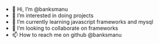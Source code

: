 - 👋 Hi, I’m @banksmanu
- 👀 I’m interested in doing projects
- 🌱 I’m currently learning javascript frameworks and mysql
- 💞️ I’m looking to collaborate on frameworks
- 📫 How to reach me on github   @banksmanu

<!---
banksmanu/banksmanu is a ✨ special ✨ repository because its `README.md` (this file) appears on your GitHub profile.
You can click the Preview link to take a look at your changes.
--->
